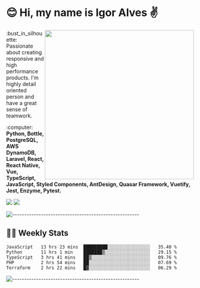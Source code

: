 # :blush: Hi, my name is Igor Alves :v:

<img src="https://github-readme-stats.vercel.app/api?username=iguit0&show_icons=true&count_private=true&theme=dark" min-width="400px" max-width="400px" width="400px" align="right" />

<p align="left"> 
  :bust_in_silhouette: Passionate about creating responsive and high performance products.
  I'm highly detail oriented person and have a great sense of teamwork.
</p>

<p align="left">
  :computer: <strong>Python, Bottle, PostgreSQL, AWS DynamoDB, Laravel, React, React Native, Vue, TypeScript, JavaScript, Styled Components, AntDesign, Quasar Framework, Vuetify, Jest, Enzyme, Pytest.</strong>
</p>

<p align="left">
  <a href="https://www.linkedin.com/in/igor-lucio-alves" target="_blank" rel="noopener noreferrer" alt="Linkedin">
  <img src="https://img.shields.io/badge/LinkedIn-0077B5?style=for-the-badge&logo=linkedin&logoColor=white" /></a>

  <a href="https://t.me/iguit0" target="_blank" rel="noopener noreferrer" alt="Telegram">
  <img src="https://img.shields.io/badge/Telegram-2CA5E0?style=for-the-badge&logo=telegram&logoColor=white" /></a>
</p>

![-----------------------------------------------------](https://raw.githubusercontent.com/andreasbm/readme/master/assets/lines/aqua.png)

## :man_technologist: Weekly Stats
<!--START_SECTION:waka-->
```text
JavaScript   13 hrs 23 mins  █████████░░░░░░░░░░░░░░░░   35.40 % 
Python       11 hrs 1 min    ███████▒░░░░░░░░░░░░░░░░░   29.15 % 
TypeScript   3 hrs 41 mins   ██▒░░░░░░░░░░░░░░░░░░░░░░   09.76 % 
PHP          2 hrs 54 mins   ██░░░░░░░░░░░░░░░░░░░░░░░   07.69 % 
Terraform    2 hrs 22 mins   █▓░░░░░░░░░░░░░░░░░░░░░░░   06.29 % 
```
<!--END_SECTION:waka-->
![-----------------------------------------------------](https://raw.githubusercontent.com/andreasbm/readme/master/assets/lines/aqua.png)

